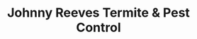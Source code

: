 ---
title: "Johnny Reeves Termite & Pest Control"
url: /coolidge/johnny-reeves-termite-and-pest-control/
shop: pest control
---
